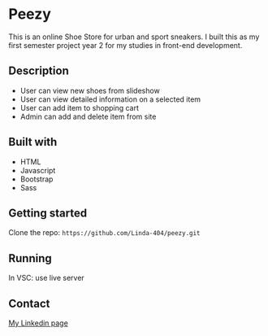 # Peezy

This is an online Shoe Store for urban and sport sneakers.
I built this as my first semester project year 2 for my studies in front-end development.

## Description

- User can view new shoes from slideshow
- User can view detailed information on a selected item
- User can add item to shopping cart
- Admin can add and delete item from site

## Built with

- HTML
- Javascript
- Bootstrap
- Sass

## Getting started

Clone the repo: 
`https://github.com/Linda-404/peezy.git`

## Running

In VSC: use live server

## Contact

[My Linkedin page](https://www.linkedin.com/in/linda-nilsson-8b82b01b2/)
